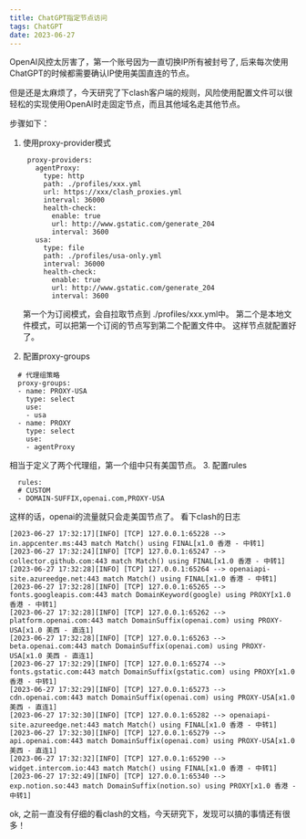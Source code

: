 ```yaml
---
title: ChatGPT指定节点访问
tags: ChatGPT
date: 2023-06-27
---
```

OpenAI风控太厉害了，第一个账号因为一直切换IP所有被封号了, 后来每次使用ChatGPT的时候都需要确认IP使用美国直连的节点。

但是还是太麻烦了，今天研究了下clash客户端的规则，风险使用配置文件可以很轻松的实现使用OpenAI时走固定节点，而且其他域名走其他节点。

步骤如下：

1. 使用proxy-provider模式

   ```
    proxy-providers:
      agentProxy:
        type: http
        path: ./profiles/xxx.yml
        url: https://xxx/clash_proxies.yml
        interval: 36000
        health-check:
          enable: true
          url: http://www.gstatic.com/generate_204
          interval: 3600
      usa:
        type: file
        path: ./profiles/usa-only.yml
        interval: 36000
        health-check:
          enable: true
          url: http://www.gstatic.com/generate_204
          interval: 3600
   ```
   第一个为订阅模式，会自拉取节点到 ./profiles/xxx.yml中。
   第二个是本地文件模式，可以把第一个订阅的节点写到第二个配置文件中。
   这样节点就配置好了。
2. 配置proxy-groups
```
  # 代理组策略
  proxy-groups:
  - name: PROXY-USA
    type: select
    use:
    - usa
  - name: PROXY
    type: select
    use:
    - agentProxy
```
相当于定义了两个代理组，第一个组中只有美国节点。
3. 配置rules
```
  rules:
  # CUSTOM
  - DOMAIN-SUFFIX,openai.com,PROXY-USA
```
这样的话，openai的流量就只会走美国节点了。
看下clash的日志
```
[2023-06-27 17:32:17][INFO] [TCP] 127.0.0.1:65228 --> in.appcenter.ms:443 match Match() using FINAL[x1.0 香港 - 中转1]
[2023-06-27 17:32:24][INFO] [TCP] 127.0.0.1:65247 --> collector.github.com:443 match Match() using FINAL[x1.0 香港 - 中转1]
[2023-06-27 17:32:28][INFO] [TCP] 127.0.0.1:65264 --> openaiapi-site.azureedge.net:443 match Match() using FINAL[x1.0 香港 - 中转1]
[2023-06-27 17:32:28][INFO] [TCP] 127.0.0.1:65265 --> fonts.googleapis.com:443 match DomainKeyword(google) using PROXY[x1.0 香港 - 中转1]
[2023-06-27 17:32:28][INFO] [TCP] 127.0.0.1:65262 --> platform.openai.com:443 match DomainSuffix(openai.com) using PROXY-USA[x1.0 美西 - 直连1]
[2023-06-27 17:32:28][INFO] [TCP] 127.0.0.1:65263 --> beta.openai.com:443 match DomainSuffix(openai.com) using PROXY-USA[x1.0 美西 - 直连1]
[2023-06-27 17:32:29][INFO] [TCP] 127.0.0.1:65274 --> fonts.gstatic.com:443 match DomainSuffix(gstatic.com) using PROXY[x1.0 香港 - 中转1]
[2023-06-27 17:32:29][INFO] [TCP] 127.0.0.1:65273 --> cdn.openai.com:443 match DomainSuffix(openai.com) using PROXY-USA[x1.0 美西 - 直连1]
[2023-06-27 17:32:30][INFO] [TCP] 127.0.0.1:65282 --> openaiapi-site.azureedge.net:443 match Match() using FINAL[x1.0 香港 - 中转1]
[2023-06-27 17:32:30][INFO] [TCP] 127.0.0.1:65279 --> api.openai.com:443 match DomainSuffix(openai.com) using PROXY-USA[x1.0 美西 - 直连1]
[2023-06-27 17:32:32][INFO] [TCP] 127.0.0.1:65290 --> widget.intercom.io:443 match Match() using FINAL[x1.0 香港 - 中转1]
[2023-06-27 17:32:49][INFO] [TCP] 127.0.0.1:65340 --> exp.notion.so:443 match DomainSuffix(notion.so) using PROXY[x1.0 香港 - 中转1]
```

ok, 之前一直没有仔细的看clash的文档，今天研究下，发现可以搞的事情还有很多！
